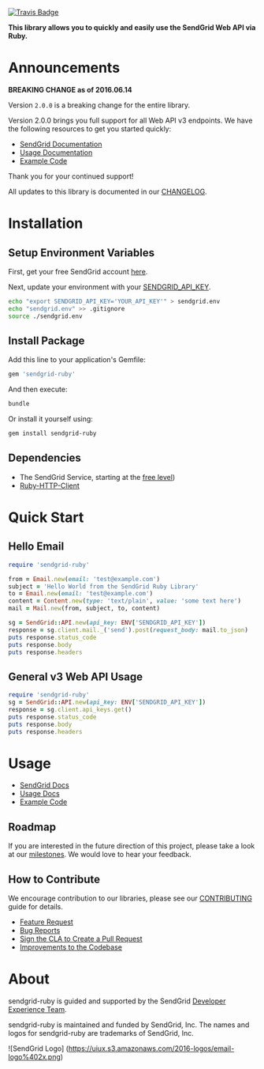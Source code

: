 [![Travis Badge](https://travis-ci.org/sendgrid/sendgrid-ruby.svg?branch=master)](https://travis-ci.org/sendgrid/sendgrid-ruby)


**This library allows you to quickly and easily use the SendGrid Web API via Ruby.**

# Announcements

**BREAKING CHANGE as of 2016.06.14**

Version `2.0.0` is a breaking change for the entire library.

Version 2.0.0 brings you full support for all Web API v3 endpoints. We
have the following resources to get you started quickly:

-   [SendGrid
    Documentation](https://sendgrid.com/docs/API_Reference/Web_API_v3/index.html)
-   [Usage
    Documentation](https://github.com/sendgrid/sendgrid-ruby/tree/master/USAGE.md)
-   [Example
    Code](https://github.com/sendgrid/sendgrid-ruby/tree/master/examples)

Thank you for your continued support!

All updates to this library is documented in our [CHANGELOG](https://github.com/sendgrid/sendgrid-ruby/blob/master/CHANGELOG.md).

# Installation

## Setup Environment Variables

First, get your free SendGrid account [here](https://sendgrid.com/free?source=sendgrid-ruby).

Next, update your environment with your [SENDGRID_API_KEY](https://app.sendgrid.com/settings/api_keys).

```bash
echo "export SENDGRID_API_KEY='YOUR_API_KEY'" > sendgrid.env
echo "sendgrid.env" >> .gitignore
source ./sendgrid.env
```
## Install Package

Add this line to your application's Gemfile:

```bash
gem 'sendgrid-ruby'
```

And then execute:

```bash
bundle
```

Or install it yourself using:

```bash
gem install sendgrid-ruby
```

## Dependencies

- The SendGrid Service, starting at the [free level](https://sendgrid.com/free?source=sendgrid-ruby))
- [Ruby-HTTP-Client](https://github.com/sendgrid/ruby-http-client)

# Quick Start

## Hello Email

```ruby
require 'sendgrid-ruby'

from = Email.new(email: 'test@example.com')
subject = 'Hello World from the SendGrid Ruby Library'
to = Email.new(email: 'test@example.com')
content = Content.new(type: 'text/plain', value: 'some text here')
mail = Mail.new(from, subject, to, content)

sg = SendGrid::API.new(api_key: ENV['SENDGRID_API_KEY'])
response = sg.client.mail._('send').post(request_body: mail.to_json)
puts response.status_code
puts response.body
puts response.headers
```

## General v3 Web API Usage

```ruby
require 'sendgrid-ruby'
sg = SendGrid::API.new(api_key: ENV['SENDGRID_API_KEY'])
response = sg.client.api_keys.get()
puts response.status_code
puts response.body
puts response.headers
```

# Usage

- [SendGrid Docs](https://sendgrid.com/docs/API_Reference/index.html)
- [Usage Docs](https://github.com/sendgrid/sendgrid-ruby/tree/master/USAGE.md)
- [Example Code](https://github.com/sendgrid/sendgrid-ruby/tree/master/examples)

## Roadmap

If you are interested in the future direction of this project, please take a look at our [milestones](
). We would love to hear your feedback.

## How to Contribute

We encourage contribution to our libraries, please see our [CONTRIBUTING](https://github.com/sendgrid/sendgrid-ruby/tree/master/CONTRIBUTING.md) guide for details.

- [Feature Request](https://github.com/sendgrid/sendgrid-ruby/tree/master/CONTRIBUTING.md#feature_request)
- [Bug Reports](https://github.com/sendgrid/sendgrid-ruby/tree/master/CONTRIBUTING.md#submit_a_bug_report)
- [Sign the CLA to Create a Pull Request](https://github.com/sendgrid/sendgrid-ruby/tree/master/CONTRIBUTING.md#cla)
- [Improvements to the Codebase](https://github.com/sendgrid/sendgrid-ruby/tree/master/CONTRIBUTING.md#improvements_to_the_codebase)

# About

sendgrid-ruby is guided and supported by the SendGrid [Developer Experience Team](mailto:dx@sendgrid.com).

sendgrid-ruby is maintained and funded by SendGrid, Inc. The names and logos for sendgrid-ruby are trademarks of SendGrid, Inc.

![SendGrid Logo]
(https://uiux.s3.amazonaws.com/2016-logos/email-logo%402x.png)
